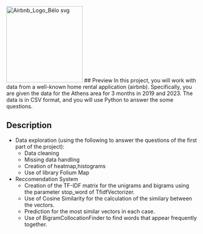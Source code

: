 <img src="https://github.com/user-attachments/assets/a6908861-0da1-4708-9eb9-5efade28f390" alt="Airbnb_Logo_Bélo svg" width="200"/>
## Preview 
In this project, you will work with data from a well-known home rental application (airbnb). Specifically, you are given the data for the Athens area for 3 months in 2019 and 2023. The data is in CSV format, and you will use Python to answer the some questions.

## Description
- Data exploration (using the following to answer the questions of the first part of the project):
  - Data cleaning
  - Missing data handling
  - Creation of heatmap,histograms
  - Use of library Folium Map
- Reccomendation System 
  - Creation of the TF-IDF matrix for the unigrams and bigrams using the parameter stop_word of TfidfVectorizer.
  - Use of Cosine Similarity for the calculation of the similary between the vectors.
  - Prediction for the most similar vectors in each case.
  - Use of BigramCollocationFinder to find words that appear frequently together.



